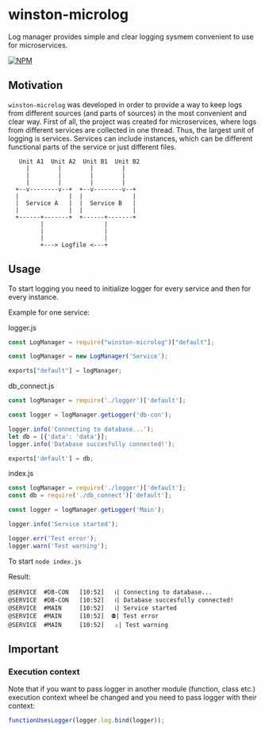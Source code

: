 # winston-microlog

Log manager provides simple and clear logging sysmem convenient to use for microservices.

[![NPM](https://nodei.co/npm/winston-microlog.png?downloads=true&downloadRank=true)](https://nodei.co/npm/winston-microlog/)

## Motivation

`winston-microlog` was developed in order to provide a way to keep logs from different sources (and parts of sources) in the most convenient and clear way. First of all, the project was created for microservices, where logs from different services are collected in one thread. Thus, the largest unit of logging is services. Services can include instances, which can be different functional parts of the service or just different files.

```
   Unit A1  Unit A2  Unit B1  Unit B2
     |        |        |        |
     |        |        |        |
     |        |        |        |
  +--v--------v--+  +--v--------v--+
  |              |  |              |
  |  Service A   |  |  Service B   |
  |              |  |              |
  +------+-------+  +------+-------+
         |                 |
         |                 |
         |                 |
         +---> Logfile <---+
```

## Usage

To start logging you need to initialize logger for every service and then for every instance.

Example for one service:

logger.js
``` js
const LogManager = require("winston-microlog")["default"];

const logManager = new LogManager('Service');

exports["default"] = logManager;
```

db_connect.js
``` js
const logManager = require('./logger')['default'];

const logger = logManager.getLogger('db-con');

logger.info('Connecting to database...');
let db = [{'data': 'data'}];
logger.info('Database succesfully connected!');

exports['default'] = db;
```

index.js
``` js
const logManager = require('./logger')['default'];
const db = require('./db_connect')['default'];

const logger = logManager.getLogger('Main');

logger.info('Service started');

logger.err('Test error');
logger.warn('Test warning');
```

To start `node index.js`

Result:
```
@SERVICE  #DB-CON   [10:52]   ℹ| Connecting to database...
@SERVICE  #DB-CON   [10:52]   ℹ| Database succesfully connected!
@SERVICE  #MAIN     [10:52]   ℹ| Service started
@SERVICE  #MAIN     [10:52]  ⛔| Test error
@SERVICE  #MAIN     [10:52]   ⚠️| Test warning
```
## Important
### Execution context
Note that if you want to pass logger in another module (function, class etc.) execution context wheel be changed and you need to pass logger with their context:
``` js
functionUsesLogger(logger.log.bind(logger));
```
